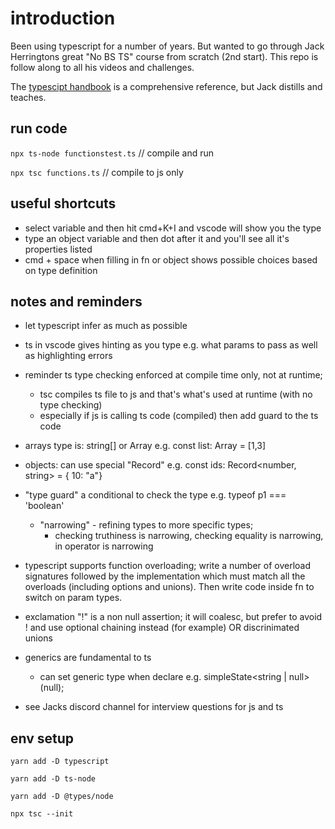 # introduction
Been using typescript for a number of years. But wanted to go through Jack Herringtons great "No BS TS" course from scratch (2nd start). This repo is follow along to all his videos and challenges.

The [typescipt handbook](https://www.typescriptlang.org/docs/handbook/2/narrowing.html) is a comprehensive reference, but Jack distills and teaches.

## run code
`npx ts-node functionstest.ts`   // compile and run

`npx tsc functions.ts`           // compile to js only


## useful shortcuts
* select variable and then hit cmd+K+I and vscode will show you the type
* type an object variable and then dot after it and you'll see all it's properties listed
* cmd + space when filling in fn or object shows possible choices based on type definition

## notes and reminders
* let typescript infer as much as possible
* ts in vscode gives hinting as you type e.g. what params to pass as well as highlighting errors
* reminder ts type checking enforced at compile time only, not at runtime;
  * tsc compiles ts file to js and that's what's used at runtime (with no type checking)
  * especially if js is calling ts code (compiled) then add guard to the ts code
* arrays type is: string[] or Array<string> e.g. const list: Array<number> = [1,3]
* objects: can use special "Record" e.g. const ids: Record<number, string> = { 10: "a"}
* "type guard" a conditional to check the type e.g. typeof p1 === 'boolean'
  * "narrowing" - refining types to more specific types; 
     * checking truthiness is narrowing, checking equality is narrowing, in operator is narrowing
* typescript supports function overloading; write a number of overload signatures followed by the implementation which must match all the overloads (including options and unions). Then write code inside fn to switch on param types.
* exclamation "!" is a non null assertion; it will coalesc, but prefer to avoid ! and use optional chaining instead (for example) OR discrinimated unions
* generics are fundamental to ts 
  * can set generic type when declare e.g. simpleState<string | null>(null);


* see Jacks discord channel for interview questions for js and ts


## env setup
`yarn add -D typescript`

`yarn add -D ts-node`

`yarn add -D @types/node`

`npx tsc --init`

